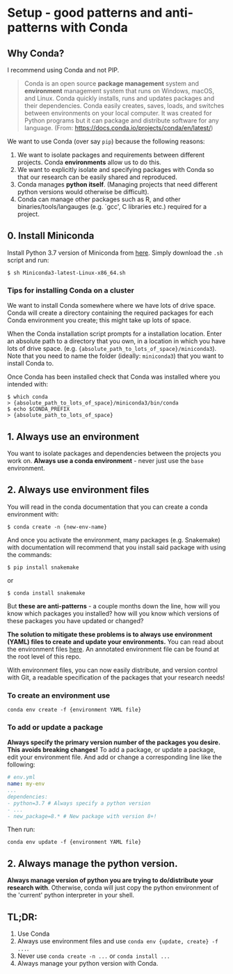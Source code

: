 # Setup - good patterns and anti-patterns with Conda

## Why Conda?

I recommend using Conda and not PIP.

> Conda is an open source **package management** system and **environment** management system that runs on Windows, macOS, and Linux. Conda quickly installs, runs and updates packages and their dependencies. Conda easily creates, saves, loads, and switches between environments on your local computer. It was created for Python programs but it can package and distribute software for any language.
> (From: https://docs.conda.io/projects/conda/en/latest/)

We want to use Conda (over say `pip`) because the following reasons:

1. We want to isolate packages and requirements between different projects. Conda **environments** allow us to do this.
2. We want to explicitly isolate and specifying packages with Conda so that our research can be easily shared and reproduced.
3. Conda manages **python itself**. (Managing projects that need different python versions would otherwise be difficult).
4. Conda can manage other packages such as R, and other binaries/tools/langauges (e.g. `gcc', C libraries etc.) required for a project.

## 0. Install Miniconda

Install Python 3.7 version of Miniconda from [here](https://docs.conda.io/en/latest/miniconda.html). Simply download the `.sh` script and run:

	$ sh Miniconda3-latest-Linux-x86_64.sh

### Tips for installing Conda on a cluster

We want to install Conda somewhere where we have lots of drive space. Conda will create a directory containing the required packages for each Conda environment you create; this might take up lots of space.

When the Conda installation script prompts for a installation location. Enter an absolute path to a directory that you own, in a location in which you have lots of drive space. (e.g. `{absolute_path_to_lots_of_space}/miniconda3`). Note that you need to name the folder (ideally: `miniconda3`) that you want to install Conda to.

Once Conda has been installed check that Conda was installed where you intended with:

	$ which conda
	> {absolute_path_to_lots_of_space}/miniconda3/bin/conda
	$ echo $CONDA_PREFIX
	> {absolute_path_to_lots_of_space}

## 1. Always use an environment
You want to isolate packages and dependencies between the projects you work on. **Always use a conda environment** - never just use the `base` environment.

## 2. Always use environment files
You will read in the conda documentation that you can create a conda environment with:
	
	$ conda create -n {new-env-name}

And once you activate the environment, many packages (e.g. Snakemake) with documentation will recommend that you install said package with using the commands:
	
	$ pip install snakemake
 
 or

	$ conda install snakemake

But **these are anti-patterns** - a couple months down the line, how will you know which packages you installed? how will you know which versions of these packages you have updated or changed?

**The solution to mitigate these problems is to always use environment (YAML) files to create and update your environments.** You can read about the environment files [here](https://docs.conda.io/projects/conda/en/latest/user-guide/tasks/manage-environments.html#create-env-file-manually). An annotated environment file can be found at the root level of this repo.

With environment files, you can now easily distribute, and version control with Git, a readable specification of the packages that your research needs!

### To create an environment use
	conda env create -f {environment YAML file}

### To add or update a package
**Always specify the primary version number of the packages you desire. This avoids breaking changes!** To add a package, or update a package, edit your environment file. And add or change a corresponding line like the following:
```YAML
# env.yml
name: my-env
...
dependencies:
- python=3.7 # Always specify a python version
- ...
- new_package=8.* # New package with version 8+!
```

Then run:

    conda env update -f {environment YAML file}

## 2. Always manage the python version.
**Always manage version of python you are trying to do/distribute your research with**. Otherwise, conda will just copy the python environment of the 'current' python interpreter in your shell.

## TL;DR:
1. Use Conda
2. Always use environment files and use `conda env {update, create} -f ...`.
3. Never use `conda create -n ...` or `conda install ...`
4. Always manage your python version with Conda.